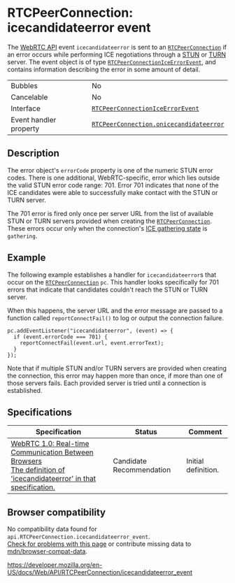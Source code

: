 RTCPeerConnection: icecandidateerror event
==========================================

The [WebRTC API](../webrtc_api) event `icecandidateerror` is sent to an [`RTCPeerConnection`](../rtcpeerconnection) if an error occurs while performing ICE negotiations through a [STUN](https://developer.mozilla.org/en-US/docs/Glossary/STUN) or [TURN](https://developer.mozilla.org/en-US/docs/Glossary/TURN) server. The event object is of type [`RTCPeerConnectionIceErrorEvent`](../rtcpeerconnectioniceerrorevent), and contains information describing the error in some amount of detail.

<table><tbody><tr class="odd"><td>Bubbles</td><td>No</td></tr><tr class="even"><td>Cancelable</td><td>No</td></tr><tr class="odd"><td>Interface</td><td><a href="../rtcpeerconnectioniceerrorevent"><code>RTCPeerConnectionIceErrorEvent</code></a></td></tr><tr class="even"><td>Event handler property</td><td><a href="onicecandidateerror"><code>RTCPeerConnection.onicecandidateerror</code></a></td></tr></tbody></table>

Description
-----------

The error object's <span class="page-not-created">`errorCode`</span> property is one of the numeric STUN error codes. There is one additional, WebRTC-specific, error which lies outside the valid STUN error code range: 701. Error 701 indicates that none of the ICE candidates were able to successfully make contact with the STUN or TURN server.

The 701 error is fired only once per server URL from the list of available STUN or TURN servers provided when creating the [`RTCPeerConnection`](../rtcpeerconnection). These errors occur only when the connection's [ICE gathering state](icegatheringstate) is `gathering`.

Example
-------

The following example establishes a handler for `icecandidateerror`s that occur on the [`RTCPeerConnection`](../rtcpeerconnection) `pc`. This handler looks specifically for 701 errors that indicate that candidates couldn't reach the STUN or TURN server.

When this happens, the server URL and the error message are passed to a function called `reportConnectFail()` to log or output the connection failure.

    pc.addEventListener("icecandidateerror", (event) => {
      if (event.errorCode === 701) {
        reportConnectFail(event.url, event.errorText);
      }
    });

Note that if multiple STUN and/or TURN servers are provided when creating the connection, this error may happen more than once, if more than one of those servers fails. Each provided server is tried until a connection is established.

Specifications
--------------

<table><thead><tr class="header"><th>Specification</th><th>Status</th><th>Comment</th></tr></thead><tbody><tr class="odd"><td><a href="https://w3c.github.io/webrtc-pc/#event-icecandidateerror">WebRTC 1.0: Real-time Communication Between Browsers<br />
<span class="small">The definition of 'icecandidateerror' in that specification.</span></a></td><td><span class="spec-cr">Candidate Recommendation</span></td><td>Initial definition.</td></tr></tbody></table>

Browser compatibility
---------------------

No compatibility data found for `api.RTCPeerConnection.icecandidateerror_event`.  
[Check for problems with this page](#on-github) or contribute missing data to [mdn/browser-compat-data](https://github.com/mdn/browser-compat-data).

<a href="https://developer.mozilla.org/en-US/docs/Web/API/RTCPeerConnection/icecandidateerror_event" class="_attribution-link">https://developer.mozilla.org/en-US/docs/Web/API/RTCPeerConnection/icecandidateerror_event</a>
